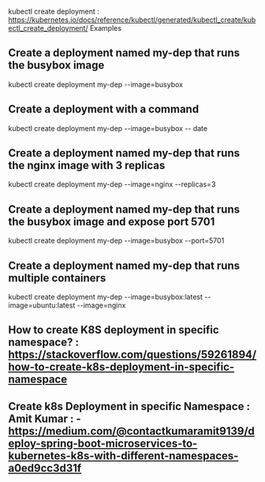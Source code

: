 kubectl create deployment : https://kubernetes.io/docs/reference/kubectl/generated/kubectl_create/kubectl_create_deployment/
Examples
  ## Create a deployment named my-dep that runs the busybox image
  kubectl create deployment my-dep --image=busybox
  
  ## Create a deployment with a command
  kubectl create deployment my-dep --image=busybox -- date
  
  ## Create a deployment named my-dep that runs the nginx image with 3 replicas
  kubectl create deployment my-dep --image=nginx --replicas=3
  
  ## Create a deployment named my-dep that runs the busybox image and expose port 5701
  kubectl create deployment my-dep --image=busybox --port=5701
  
  ## Create a deployment named my-dep that runs multiple containers
  kubectl create deployment my-dep --image=busybox:latest --image=ubuntu:latest --image=nginx

##  How to create K8S deployment in specific namespace? : https://stackoverflow.com/questions/59261894/how-to-create-k8s-deployment-in-specific-namespace

## Create k8s Deployment in specific Namespace : Amit Kumar : -https://medium.com/@contactkumaramit9139/deploy-spring-boot-microservices-to-kubernetes-k8s-with-different-namespaces-a0ed9cc3d31f


